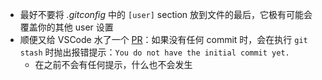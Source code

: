 - 最好不要将 *.gitconfig* 中的 `[user]` section 放到文件的最后，它极有可能会覆盖你的其他 user 设置
- 顺便又给 VSCode 水了一个 [PR](https://github.com/microsoft/vscode/pull/149548)：如果没有任何 commit 时，会在执行 `git stash` 时抛出报错提示：`You do not have the initial commit yet.`
	- 在之前不会有任何提示，什么也不会发生
